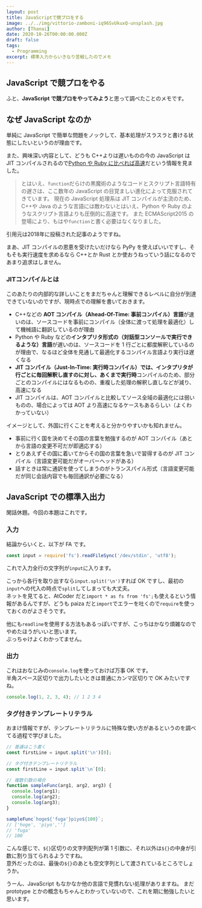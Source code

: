 ```yaml
---
layout: post
title: JavaScriptで競プロをする
image: ../../img/vittorio-zamboni-iq96SvUkuxQ-unsplash.jpg
author: [Thanai]
date: 2020-10-26T00:00:00.000Z
draft: false
tags:
  - Programming
excerpt: 標準入力からいきなり苦戦したのでメモ
---
```


## JavaScript で競プロをやる

ふと、**JavaScript で競プロをやってみよう**と思って調べたことのメモです。

## なぜ JavaScript なのか

単純に JavaScript で簡単な問題をノックして、基本処理がスラスラと書ける状態にしたいというのが理由です。

また、興味深い内容として、どうも C++よりは遅いものの今の JavaScript は JIT コンパイルされるので[Python や Ruby に比べれば高速](http://tatamo.81.la/blog/2018/02/09/competitive-programming-using-js-and-ts-01/)だという情報を見ました。

> とはいえ、`function`だらけの黒魔術のようなコードとスクリプト言語特有の遅さは、ここ数年の JavaScript の目覚ましい進化によって克服されてきています。 現在の JavaScript 処理系は JIT コンパイルが主流のため、C++や Java のような言語には敵わないとはいえ、Python や Ruby のようなスクリプト言語よりも圧倒的に高速です。 また ECMAScript2015 の登場により、もはや`function`と書く必要はなくなりました。

<!-- prettier-ignore-start -->
引用元は2018年に投稿された記事のようですね。
<!-- prettier-ignore-end -->

まあ、JIT コンパイルの恩恵を受けたいだけなら PyPy を使えばいいですし、そもそも実行速度を求めるなら C++とか Rust とか使おうねっていう話になるのであまり追求はしません。

<!-- prettier-ignore-start -->
### JITコンパイルとは
<!-- prettier-ignore-end -->

このあたりの内部的な詳しいことをまだちゃんと理解できるレベルに自分が到達できていないのですが、現時点での理解を書いておきます。

- C++などの **AOT コンパイル（Ahead-Of-Time: 事前コンパイル）言語**が速いのは、ソースコードを事前にコンパイル（全体に渡って処理を最適化）して機械語に翻訳しているのが理由
- Python や Ruby などの**インタプリタ形式の（対話型コンソールで実行できるような）言語**が遅いのは、ソースコードを 1 行ごとに都度解釈しているのが理由で、なるほど全体を見通して最適化するコンパイル言語より実行は遅くなる
- **JIT コンパイル（Just-In-Time: 実行時コンパイル）**では、インタプリタが行ごとに毎回解釈し直すのに対し、あくまで**実行時**コンパイルのため、部分ごとのコンパイルにはなるものの、重複した処理の解釈し直しなどが減り、高速になる
- JIT コンパイルは、AOT コンパイルと比較してソース全域の最適化には弱いものの、場合によっては AOT より高速になるケースもあるらしい（よくわかっていない）

イメージとして、外国に行くことを考えると分かりやすいかも知れません。

- 事前に行く国を決めてその国の言葉を勉強するのが AOT コンパイル（あとから言語の変更不可だが即適応する）
- とりあえずその国に着いてからその国の言葉を急いで習得するのが JIT コンパイル（言語変更可能だがオーバーヘッドがある）
- 話すときは常に通訳を使ってしまうのがトランスパイル形式（言語変更可能だが同じ会話内容でも毎回通訳が必要になる）

## JavaScript での標準入出力

閑話休題。今回の本題はこれです。

### 入力

結論からいくと、以下が FA です。

```js
const input = require('fs').readFileSync('/dev/stdin', 'utf8');
```

これで入力全行の文字列が`input`に入ります。

こっから各行を取り出すなら`input.split('\n')`すれば OK ですし、最初の`input`への代入の時点で`split`してしまっても大丈夫。  
ネットを見てると、AtCoder だと`import * as fs from 'fs';`も使えるという情報があるんですが、どうも paiza だと`import`でエラーを吐くので`require`を使っておくのがよさそうです。

他にも`readline`を使用する方法もあるっぽいですが、こっちはかなり煩雑なのでやめたほうがいいと思います。  
ぶっちゃけよくわかってません。

### 出力

これはおなじみの`console.log`を使っておけば万事 OK です。  
半角スペース区切りで出力したいときは普通にカンマ区切りで OK みたいですね。

```js
console.log(1, 2, 3, 4); // 1 2 3 4
```

### タグ付きテンプレートリテラル

おまけ情報ですが、テンプレートリテラルに特殊な使い方があるというのを調べてる過程で学びました。

```js
// 普通はこう書く
const firstLine = input.split('\n')[0];

// タグ付きテンプレートリテラル
const firstLine = input.split`\n`[0];

// 複数引数の場合
function sampleFunc(arg1, arg2, arg3) {
  console.log(arg1);
  console.log(arg2);
  console.log(arg3);
}

sampleFunc`hoge${'fuga'}piyo${100}`;
// ['hoge', 'piyo','']
// 'fuga'
// 100
```

こんな感じで、`${}`区切りの文字列配列が第 1 引数に、それ以外は`${}`の中身が引数に割り当てられるようですね。  
意外だったのは、最後の`${}`のあとも空文字列として渡されているところでしょうか。

うーん、JavaScript もなかなか他の言語で見慣れない処理がありますね。
まだ prototype とかの概念もちゃんとわかっていないので、これを期に勉強したいと思います。
